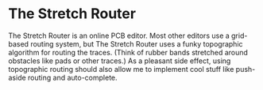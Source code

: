 The Stretch Router
==================

The Stretch Router is an online PCB editor. Most other editors use a grid-based routing system, but The Stretch 
Router uses a funky topographic algorithm for routing the traces. (Think of rubber bands stretched around obstacles
like pads or other traces.) As a pleasant side effect, using topographic routing should also allow me to implement 
cool stuff like push-aside routing and auto-complete. 
